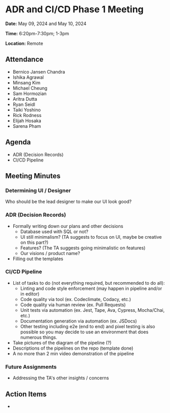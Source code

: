 # ADR and CI/CD Phase 1 Meeting
**Date:** May 09, 2024 and May 10, 2024

**Time:** 6:20pm-7:30pm; 1-3pm

**Location:** Remote

## Attendance
- Bernico Jansen Chandra
- Ishika Agrawal
- Minsang Kim
- Michael Cheung
- Sam Hormozian
- Aritra Dutta
- Ryan Seidl
- Taiki Yoshino
- Rick Rodness
- Elijah Hosaka
- Sarena Pham

## Agenda
+ ADR (Decision Records)
+ CI/CD Pipeline

## Meeting Minutes
### Determining UI / Designer
Who should be the lead designer to make our UI look good?

### ADR (Decision Records)
- Formally writing down our plans and other decisions
  - Database used with SQL or not?
  - UI still minimalism? (TA suggests to focus on UI, maybe be creative on this part?)
  - Features? (The TA suggests going minimalistic on features)
  - Our visions / product name?
- Filling out the templates

### CI/CD Pipeline
- List of tasks to do (not everything required, but recommended to do all):
  - Linting and code style enforcement (may happen in pipeline and/or in editor)
  - Code quality via tool  (ex. Codeclimate, Codacy, etc.)
  - Code quality via human review (ex. Pull Requests)
  - Unit tests via automation (ex. Jest, Tape, Ava, Cypress, Mocha/Chai, etc.)
  - Documentation generation via automation (ex. JSDocs)
  - Other testing including e2e (end to end) and pixel testing is also possible so you may decide to use an environment that does numerous things.
- Take pictures of the diagram of the pipeline (?)
- Descriptions of the pipelines on the repo (template done)
- A no more than 2 min video demonstration of the pipeline

### Future Assignments
- Addressing the TA's other insights / concerns

## Action Items
- 
